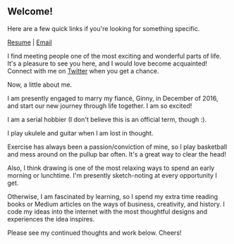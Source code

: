 ## Welcome!

Here are a few quick links if you're looking for something specific.

[Resume](/resume) | [Email](/email)

I find meeting people one of the most exciting and wonderful parts of life. It's a pleasure to see you here, and I would love become acquainted! Connect with me on [Twitter](https://twitter.com/DerekDuncan96) when you get a chance.

Now, a little about me.

I am presently engaged to marry my fiancé, Ginny, in December of 2016, and start our new journey through life together. I am so excited!

I am a serial hobbier (I don't believe this is an official term, though :).

I play ukulele and guitar when I am lost in thought.

Exercise has always been a passion/conviction of mine, so I play basketball and mess around on the pullup bar often. It's a great way to clear the head!

Also, I think drawing is one of the most relaxing ways to spend an early morning or lunchtime. I'm presently sketch-noting at every opportunity I get.

Otherwise, I am fascinated by learning, so I spend my extra time reading books or Medium articles on the ways of business, creativity, and history. I code my ideas into the internet with the most thoughtful designs and experiences the idea inspires.

Please see my continued thoughts and work below. Cheers!
